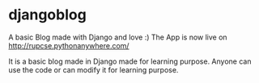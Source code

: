 # djangoblog
A basic Blog made with Django and love :) 
The App is now live on http://rupcse.pythonanywhere.com/

It is a basic blog made in Django made for learning purpose.
Anyone can use the code or can modify it for learning purpose.
